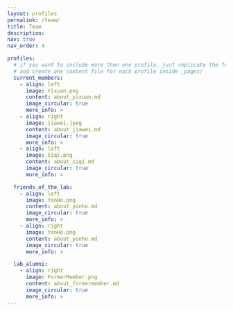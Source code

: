 ```yaml
---
layout: profiles
permalink: /team/
title: Team
description: 
nav: true
nav_order: 4

profiles:
  # if you want to include more than one profile, just replicate the following block
  # and create one content file for each profile inside _pages/
  current_members:
    - align: left
      image: Yixuan.png
      content: about_yixuan.md
      image_circular: true
      more_info: >
    - align: right
      image: jiawei.jpeg
      content: about_jiawei.md
      image_circular: true
      more_info: >
    - align: left
      image: Siqi.png
      content: about_siqi.md
      image_circular: true
      more_info: >

  friends_of_the_lab:
    - align: left
      image: YonHo.png
      content: about_yonho.md
      image_circular: true
      more_info: >
    - align: right
      image: YonHo.png
      content: about_yonho.md
      image_circular: true
      more_info: >

  lab_alumni:
    - align: right
      image: FormerMember.png
      content: about_formermember.md
      image_circular: true
      more_info: >
---
```

